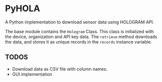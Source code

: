 # PyHOLA

A Python implementation to download sensor data using HOLOGRAM API.

The base module contains the `Hologram` Class. This class is initialized with the device, organization and API key data. The `retrieve` method downloads the data, and stores it as unique records in the `records` instance variable.

## TODOS
- Download data as CSV file with column names.
- GUI implementation